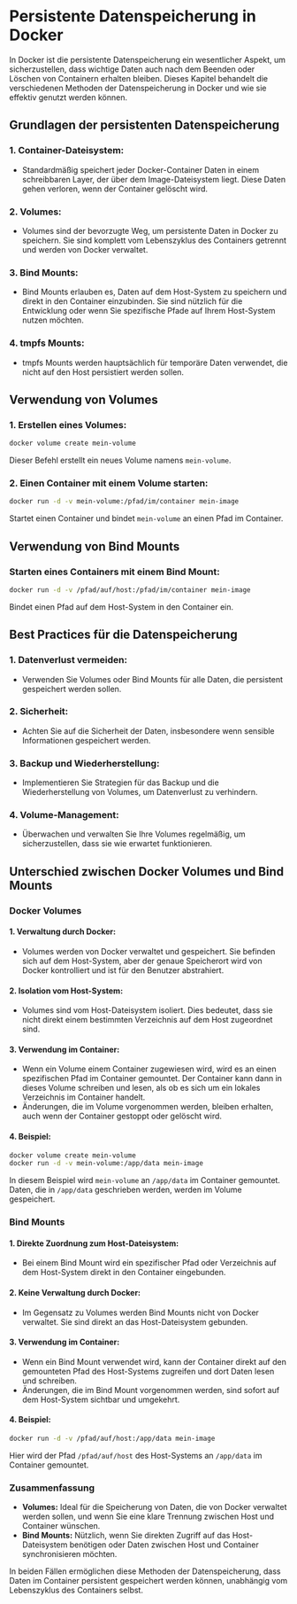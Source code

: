 # Persistente Datenspeicherung in Docker

In Docker ist die persistente Datenspeicherung ein wesentlicher Aspekt, um sicherzustellen, dass wichtige Daten auch
nach dem Beenden oder Löschen von Containern erhalten bleiben. Dieses Kapitel behandelt die verschiedenen Methoden der
Datenspeicherung in Docker und wie sie effektiv genutzt werden können.

## Grundlagen der persistenten Datenspeicherung

### 1. **Container-Dateisystem:**

- Standardmäßig speichert jeder Docker-Container Daten in einem schreibbaren Layer, der über dem Image-Dateisystem
  liegt. Diese Daten gehen verloren, wenn der Container gelöscht wird.

### 2. **Volumes:**

- Volumes sind der bevorzugte Weg, um persistente Daten in Docker zu speichern. Sie sind komplett vom Lebenszyklus
  des Containers getrennt und werden von Docker verwaltet.

### 3. **Bind Mounts:**

- Bind Mounts erlauben es, Daten auf dem Host-System zu speichern und direkt in den Container einzubinden. Sie sind
  nützlich für die Entwicklung oder wenn Sie spezifische Pfade auf Ihrem Host-System nutzen möchten.

### 4. **tmpfs Mounts:**

- tmpfs Mounts werden hauptsächlich für temporäre Daten verwendet, die nicht auf den Host persistiert werden sollen.

## Verwendung von Volumes

### 1. **Erstellen eines Volumes:**

```bash
docker volume create mein-volume
```

Dieser Befehl erstellt ein neues Volume namens `mein-volume`.

### 2. **Einen Container mit einem Volume starten:**

```bash
docker run -d -v mein-volume:/pfad/im/container mein-image
```

Startet einen Container und bindet `mein-volume` an einen Pfad im Container.

## Verwendung von Bind Mounts

### **Starten eines Containers mit einem Bind Mount:**

```bash
docker run -d -v /pfad/auf/host:/pfad/im/container mein-image
```

Bindet einen Pfad auf dem Host-System in den Container ein.

## Best Practices für die Datenspeicherung

### 1. **Datenverlust vermeiden:**

- Verwenden Sie Volumes oder Bind Mounts für alle Daten, die persistent gespeichert werden sollen.

### 2. **Sicherheit:**

- Achten Sie auf die Sicherheit der Daten, insbesondere wenn sensible Informationen gespeichert werden.

### 3. **Backup und Wiederherstellung:**

- Implementieren Sie Strategien für das Backup und die Wiederherstellung von Volumes, um Datenverlust zu verhindern.

### 4. **Volume-Management:**

- Überwachen und verwalten Sie Ihre Volumes regelmäßig, um sicherzustellen, dass sie wie erwartet funktionieren.

## Unterschied zwischen Docker Volumes und Bind Mounts

### Docker Volumes

#### 1. **Verwaltung durch Docker:**

- Volumes werden von Docker verwaltet und gespeichert. Sie befinden sich auf dem Host-System, aber der genaue
  Speicherort wird von Docker kontrolliert und ist für den Benutzer abstrahiert.

#### 2. **Isolation vom Host-System:**

- Volumes sind vom Host-Dateisystem isoliert. Dies bedeutet, dass sie nicht direkt einem bestimmten Verzeichnis auf
  dem Host zugeordnet sind.

#### 3. **Verwendung im Container:**

- Wenn ein Volume einem Container zugewiesen wird, wird es an einen spezifischen Pfad im Container gemountet. Der
  Container kann dann in dieses Volume schreiben und lesen, als ob es sich um ein lokales Verzeichnis im Container
  handelt.
- Änderungen, die im Volume vorgenommen werden, bleiben erhalten, auch wenn der Container gestoppt oder gelöscht
  wird.

#### 4. **Beispiel:**

   ```bash
   docker volume create mein-volume
   docker run -d -v mein-volume:/app/data mein-image
   ```

In diesem Beispiel wird `mein-volume` an `/app/data` im Container gemountet. Daten, die in `/app/data` geschrieben
werden, werden im Volume gespeichert.

### Bind Mounts

#### 1. **Direkte Zuordnung zum Host-Dateisystem:**

- Bei einem Bind Mount wird ein spezifischer Pfad oder Verzeichnis auf dem Host-System direkt in den Container
  eingebunden.

#### 2. **Keine Verwaltung durch Docker:**

- Im Gegensatz zu Volumes werden Bind Mounts nicht von Docker verwaltet. Sie sind direkt an das Host-Dateisystem
  gebunden.

#### 3. **Verwendung im Container:**

- Wenn ein Bind Mount verwendet wird, kann der Container direkt auf den gemounteten Pfad des Host-Systems zugreifen
  und dort Daten lesen und schreiben.
- Änderungen, die im Bind Mount vorgenommen werden, sind sofort auf dem Host-System sichtbar und umgekehrt.

#### 4. **Beispiel:**

 ```bash
 docker run -d -v /pfad/auf/host:/app/data mein-image
 ```

Hier wird der Pfad `/pfad/auf/host` des Host-Systems an `/app/data` im Container gemountet.

### Zusammenfassung

- **Volumes:** Ideal für die Speicherung von Daten, die von Docker verwaltet werden sollen, und wenn Sie eine klare
  Trennung zwischen Host und Container wünschen.
- **Bind Mounts:** Nützlich, wenn Sie direkten Zugriff auf das Host-Dateisystem benötigen oder Daten zwischen Host und
  Container synchronisieren möchten.

In beiden Fällen ermöglichen diese Methoden der Datenspeicherung, dass Daten im Container persistent gespeichert werden
können, unabhängig vom Lebenszyklus des Containers selbst.
